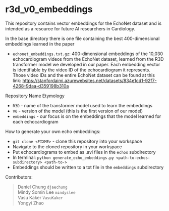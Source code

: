 # r3d_v0_embeddings
This repository contains vector embeddings for the EchoNet dataset and is intended as a resource for future AI researchers in Cardiology.

In the base directory there is one file containing the best 400-dimensional embeddings learned in the paper
* `echonet_embeddings.txt.gz`: 400-dimensional embeddings of the 10,030 echocardiogram videos from the EchoNet dataset, learned from the R3D transformer model we developed in our paper. Each embedding vector is identifiable by the video ID of the echocardiogram it represents. Those video IDs and the entire EchoNet dataset can be found at this link: https://stanfordaimi.azurewebsites.net/datasets/834e1cd1-92f7-4268-9daa-d359198b310a

Repository Name Etymology
* `R3D` - name of the transformer model used to learn the embeddings
* `V0` - version of the model (this is the first version of our model)
* `embeddings` - our focus is on the embeddings that the model learned for each echocardiogram

How to generate your own echo embeddings:
* `git clone <FIXME>` - clone this repository into your workspace
* Navigate to the cloned repository in your workspace
* Put echocardiograms to embed as .avi files in the `echos` subdirectory
* In terminal: `python generate_echo_embeddings.py <path-to-echos-subdirectory> <path-to->`
* Embeddings should be written to a txt file in the `embeddings` subdirectory



Contributors:
> Daniel Chung `djaechung` <br /> Mindy Somin Lee `mindyslee` <br /> Vasu Kaker `VasuKaker` <br /> Yongyi Zhao
